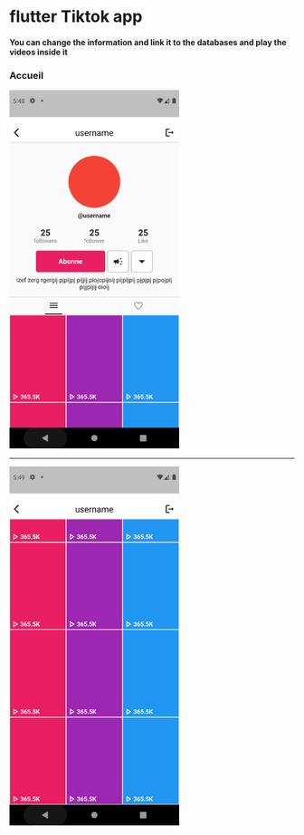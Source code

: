 <h1> flutter Tiktok app </h1>

<h4> You can change the information and link it to the databases and play the videos inside it </h4>
<h3> Accueil </h3>
<img src="https://github.com/abenkoula71/Flutter-tiktok-app-Profile/blob/main/Screenshot_1633844939.png" width="300" />
<hr>
<img src="https://github.com/abenkoula71/Flutter-tiktok-app-Profile/blob/main/Screenshot_1633844943.png" width="300" />


